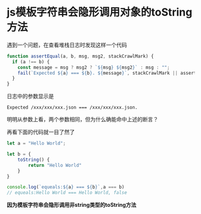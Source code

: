 # js模板字符串会隐形调用对象的toString方法

遇到一个问题，在查看堆栈日志时发现这样一个代码
```ts
function assertEqual(a, b, msg, msg2, stackCrawlMark) {
  if (a !== b) {
    const message = msg ? msg2 ? `${msg} ${msg2}` : msg : "";
    fail(`Expected ${a} === ${b}. ${message}`, stackCrawlMark || assertEqual);
  }
}
```

日志中的参数显示是
```
Expected /xxx/xxx/xxx.json === /xxx/xxx/xxx.json.
```

明明从参数上看，两个参数相同，但为什么确能命中上述的断言？

再看下面的代码就一目了然了

```ts
let a = "Hello World";

let b = {
	toString() {
		return "Hello World"
	}
}

console.log(`equeals:${a} === ${b}`,a === b)
// equeals:Hello World === Hello World, false
```

**因为模板字符串会隐形调用非string类型的toString方法**
